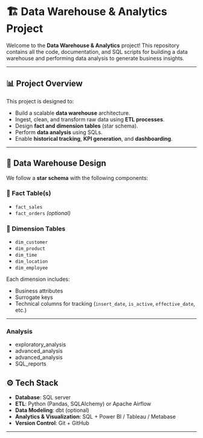 # 🏗️ Data Warehouse & Analytics Project

Welcome to the **Data Warehouse & Analytics** project! This repository contains all the code, documentation, and SQL scripts for building a data warehouse and performing data analysis to generate business insights.

---

## 📊 Project Overview

This project is designed to:
- Build a scalable **data warehouse** architecture.
- Ingest, clean, and transform raw data using **ETL processes**.
- Design **fact and dimension tables** (star schema).
- Perform **data analysis** using SQLs.
- Enable **historical tracking**, **KPI generation**, and **dashboarding**.

---

## 🧱 Data Warehouse Design

We follow a **star schema** with the following components:

### 🔹 Fact Table(s)
- `fact_sales`
- `fact_orders` *(optional)*

### 🔸 Dimension Tables
- `dim_customer`
- `dim_product`
- `dim_time`
- `dim_location`
- `dim_employee`

Each dimension includes:
- Business attributes
- Surrogate keys
- Technical columns for tracking (`insert_date`, `is_active`, `effective_date`, etc.)

---
### Analysis
- exploratory_analysis
- advanced_analysis
- advanced_analysis
- SQL_reports
## ⚙️ Tech Stack

- **Database**: SQL server
- **ETL**: Python (Pandas, SQLAlchemy) or Apache Airflow
- **Data Modeling**: dbt (optional)
- **Analytics & Visualization**: SQL + Power BI / Tableau / Metabase
- **Version Control**: Git + GitHub

---


